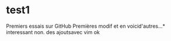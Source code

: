 # test1
Premiers essais sur GitHub
Premières modif
et en voicid'autres...*
interessant non.
des ajoutsavec vim ok
